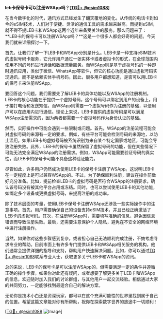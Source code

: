 **leb卡保号卡可以注册WSApp吗？[[TG💪+ @esim1088](https://t.me/s/esim1088)]**

在当今数字化的时代，通讯方式已经发生了翻天覆地的变化。从传统的电话卡到如今的eSIM技术，人们对于便捷、灵活的通信工具的需求越来越高。而提到eSIM，就不得不提LEB卡和WSApp这两个近年来备受关注的服务。那么问题来了：**LEB卡的保号卡可以注册WSApp吗？**这是一个很多人都会好奇的问题。今天我们就来详细探讨一下。

首先，让我们了解一下LEB卡和WSApp分别是什么。LEB卡是一种支持eSIM技术的虚拟号码卡服务，它允许用户通过一张实体卡或者虚拟卡的形式，在全球范围内使用不同的号码进行通话和数据流量服务。而WSApp则是基于虚拟号码的一种即时通讯应用，类似于微信、WhatsApp等软件，但它的核心功能是通过虚拟号码实现通讯，而不是依赖实体手机号码。因此，很多用户都想知道，是否可以用LEB卡的保号卡来注册WSApp。

要回答这个问题，我们需要先了解LEB卡的具体功能以及WSApp的注册机制。LEB卡的核心功能在于提供一个虚拟号码，这个号码可以绑定到用户的设备上，用于接打电话和发送短信。而WSApp则需要一个虚拟号码作为注册的基础，以便用户可以在应用内进行通信。理论上来说，LEB卡提供的虚拟号码是可以满足WSApp注册需求的，因为两者都需要一个虚拟号码作为身份认证的基础。

然而，实际操作中可能会遇到一些限制或问题。首先，WSApp的注册流程可能会对虚拟号码的来源有一定的要求。例如，有些平台可能会检测号码的来源地，以防止滥用。如果LEB卡的虚拟号码被系统识别为来自某个特定国家或地区，可能会导致注册失败。此外，LEB卡的保号卡虽然保留了虚拟号码的功能，但在某些情况下可能无法完全满足WSApp的注册需求。例如，WSApp可能需要验证号码的真实性，而LEB卡的保号卡可能不具备这种验证能力。

尽管如此，许多用户仍然成功使用LEB卡的保号卡注册了WSApp。这说明LEB卡在一定程度上是可以兼容WSApp的。不过，为了确保顺利注册，建议在操作前做好充分准备。比如，提前检查LEB卡的虚拟号码是否符合WSApp的注册要求，确认该号码没有被其他平台占用或冻结。同时，也可以尝试使用LEB卡的其他功能，如绑定多个设备或更换虚拟号码，来提高注册的成功率。

除了技术层面的考量，使用LEB卡保号卡注册WSApp还涉及一些实际操作中的注意事项。首先，用户需要确保自己的设备支持eSIM技术，并且已经正确激活了LEB卡的虚拟号码。其次，在注册WSApp时，需要填写准确的信息，避免因信息错误而导致注册失败。最后，还需要注意保护个人隐私，避免在不安全的网络环境中进行注册操作。

当然，如果你对这些步骤感到复杂，或者担心自己无法顺利完成注册，不妨考虑寻求专业的帮助。目前市面上有许多专门提供LEB卡和WSApp相关服务的机构，他们通常会提供详细的指导和支持，帮助用户快速解决问题。比如，你可以通过[TG💪+ @esim1088](https://t.me/s/esim1088)联系专业人士，获取更多关于LEB卡和WSApp的资讯。

总的来说，LEB卡的保号卡是可以注册WSApp的，但需要满足一定的条件并遵循正确的操作步骤。如果你对此还有疑问，或者想要了解更多关于LEB卡和WSApp的信息，欢迎随时加入我们的讨论群组，与其他用户一起交流经验。相信通过大家的共同努力，一定能够找到最适合自己的解决方案。

无论你是技术小白还是资深玩家，都可以在这个充满可能性的世界里找到属于自己的位置。希望这篇文章能对你有所帮助，祝你在探索数字世界的旅途中一切顺利！

[[TG💪+ @esim1088](https://t.me/s/esim1088) ![Image](https://i.postimg.cc/4NQfJmqS/Snipaste-2025-05-13-00-14-12.png)]